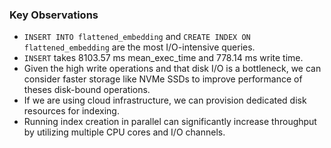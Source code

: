 ### Key Observations

-   `INSERT INTO flattened_embedding` and `CREATE INDEX ON flattened_embedding` are the most I/O-intensive queries.
-   `INSERT` takes 8103.57 ms mean_exec_time and 778.14 ms write time.
-   Given the high write operations and that disk I/O is a bottleneck, we can consider faster storage like NVMe SSDs to improve performance of theses disk-bound operations.
-   If we are using cloud infrastructure, we can provision dedicated disk resources for indexing.
-   Running index creation in parallel can significantly increase throughput by utilizing multiple CPU cores and I/O channels.
